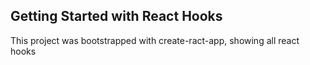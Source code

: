 ## Getting Started with React Hooks

This project was bootstrapped with create-ract-app, showing all react hooks 


